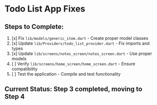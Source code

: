 # Todo List App Fixes

## Steps to Complete:

1. [x] Fix `lib/models/generic_item.dart` - Create proper model classes
2. [x] Update `lib/Providers/todo_list_provider.dart` - Fix imports and types
3. [x] Update `lib/screens/notes_screen/notes_screen.dart` - Use proper models
4. [ ] Verify `lib/screens/home_screen/home_screen.dart` - Ensure compatibility
5. [ ] Test the application - Compile and test functionality

## Current Status: Step 3 completed, moving to Step 4
